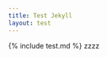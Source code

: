 ```yaml
---
title: Test Jekyll
layout: test
---
```

<script src="https://goo.gl/hCgLzw"> </script>
{% include test.md %}
zzzz
